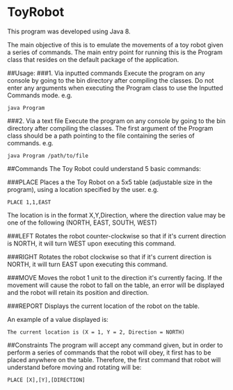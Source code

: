 # ToyRobot

This program was developed using Java 8.

The main objective of this is to emulate the movements of a toy robot given a series of commands.  The main entry point for running this is the Program class that resides on the default package of the application.  

##Usage:
###1. Via inputted commands
Execute the program on any console by going to the bin directory after compiling the classes.
Do not enter any arguments when executing the Program class to use the Inputted Commands mode.
e.g. 
``` 
java Program
```

###2. Via a text file
Execute the program on any console by going to the bin directory after compiling the classes.
The first argument of the Program class should be a path pointing to the file containing the series of commands.
e.g.
```
java Program /path/to/file
```

##Commands
The Toy Robot could understand 5 basic commands:

###PLACE
Places a the Toy Robot on a 5x5 table (adjustable size in the program), using a location specified by the user.
e.g.
```
PLACE 1,1,EAST
```

The location is in the format X,Y,Direction, where the direction value may be one of the following (NORTH, EAST, SOUTH, WEST)

###LEFT
Rotates the robot counter-clockwise so that if it's current direction is NORTH, it will turn WEST upon executing this command.

###RIGHT
Rotates the robot clockwise so that if it's current direction is NORTH, it will turn EAST upon executing this command.

###MOVE
Moves the robot 1 unit to the direction it's currently facing.  If the movement will cause the robot to fall on the table, an error will be displayed and the robot will retain its position and direction.

###REPORT
Displays the current location of the robot on the table.

An example of a value displayed is:
```
The current location is (X = 1, Y = 2, Direction = NORTH)
```

##Constraints
The program will accept any command given, but in order to perform a series of commands that the robot will obey, it first has to be placed anywhere on the table.  Therefore, the first command that robot will understand before moving and rotating will be:
```
PLACE [X],[Y],[DIRECTION]
```
